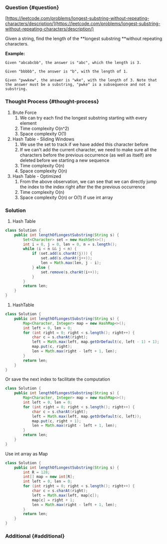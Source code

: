 ### Question {#question}

[https://leetcode.com/problems/longest-substring-without-repeating-characters/description/](https://leetcode.com/problems/longest-substring-without-repeating-characters/description/)

Given a string, find the length of the **longest substring **without repeating characters.

**Example:**

```
Given "abcabcbb", the answer is "abc", which the length is 3.

Given "bbbbb", the answer is "b", with the length of 1.

Given "pwwkew", the answer is "wke", with the length of 3. Note that the answer must be a substring, "pwke" is a subsequence and not a substring.
```

### Thought Process {#thought-process}

1. Brute Force
   1. We can try each find the longest substring starting with every element
   2. Time complexity O\(n^2\)
   3. Space complexity O\(1\)
2. Hash Table - Sliding Windows
   1. We use the set to track if we have added this character before
   2. If we can't add the current character, we need to make sure all the characters before the previous occurrence \(as well as itself\) are deleted before we starting a new sequence
   3. Time complexity O\(n\)
   4. Space complexity O\(n\)
3. Hash Table - Optimized
   1. From the above observation, we can see that we can directly jump the index to the index right after the the previous occurrence
   2. Time complexity O\(n\)
   3. Space complexity O\(n\) or O\(1\) if use int array

### Solution

1. Hash Table

```java
class Solution {
    public int lengthOfLongestSubstring(String s) {
        Set<Character> set = new HashSet<>();
        int i = 0, j = 0, len = 0, n = s.length();
        while (i < n && j < n) {
            if (set.add(s.charAt(j))) {
                set.add(s.charAt(j++));
                len = Math.max(len, j - i);
            } else {
                set.remove(s.charAt(i++));
            }
        }
        return len;
    }
}
```

1. HashTable

```java
class Solution {
    public int lengthOfLongestSubstring(String s) {
        Map<Character, Integer> map = new HashMap<>();
        int left = 0, len = 0;
        for (int right = 0; right < s.length(); right++) {
            char c = s.charAt(right);
            left = Math.max(left, map.getOrDefault(c, left - 1) + 1);
            map.put(c, right);
            len = Math.max(right - left + 1, len);
        }
        return len;
    }
}
```

Or save the next index to facilitate the computation

```java
class Solution {
    public int lengthOfLongestSubstring(String s) {
        Map<Character, Integer> map = new HashMap<>();
        int left = 0, len = 0;
        for (int right = 0; right < s.length(); right++) {
            char c = s.charAt(right);
            left = Math.max(left, map.getOrDefault(c, left));
            map.put(c, right + 1);
            len = Math.max(right - left + 1, len);
        }
        return len;
    }
}
```

Use int array as Map

```java
class Solution {
    public int lengthOfLongestSubstring(String s) {
        int R = 128;
        int[] map = new int[R];
        int left = 0, len = 0;
        for (int right = 0; right < s.length(); right++) {
            char c = s.charAt(right);
            left = Math.max(left, map[c]);
            map[c] = right + 1;
            len = Math.max(right - left + 1, len);
        }
        return len;
    }
}
```

### Additional {#additional}



